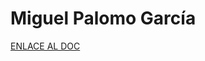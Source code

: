 # Miguel Palomo García

[ENLACE AL DOC](../../../static/PDFs/Commitment/Miguel%20Palomo%20Garcia.pdf)
